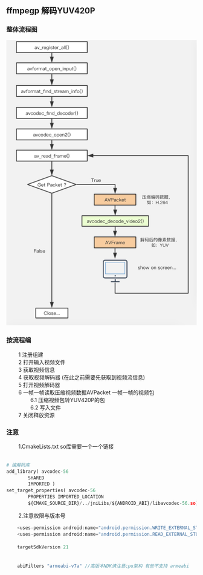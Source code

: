 ## ffmpegp 解码YUV420P

### 整体流程图

![解码流程图](https://github.com/TF27674569/FFmpegpDecode/blob/master/image/ffmpegp_decode.jpg)

### 按流程编
&nbsp;　　1 注册组建 <br/>
&nbsp;　　2 打开输入视频文件 <br/>
&nbsp;　　3 获取视频信息 <br/>
&nbsp;　　4 获取视频解码器  (在此之前需要先获取到视频流信息) <br/>
&nbsp;　　5 打开视频解码器 <br/>
&nbsp;　　6 一帧一帧读取压缩视频数据AVPacket 一帧一帧的视频包 <br/>
&nbsp;　　&nbsp;　　6.1 压缩视频包转YUV420P的包 <br/>
&nbsp;　　&nbsp;　　6.2 写入文件 <br/>
&nbsp;　　7 关闭释放资源 <br/>


### 注意
&nbsp;　　1.CmakeLists.txt so库需要一个一个链接 <br/>
```python

# 编解码库
add_library( avcodec-56
        SHARED
        IMPORTED )
set_target_properties( avcodec-56
        PROPERTIES IMPORTED_LOCATION
        ${CMAKE_SOURCE_DIR}/../jniLibs/${ANDROID_ABI}/libavcodec-56.so)

```
&nbsp;　　2.注意权限与版本号 <br/>
```c
    <uses-permission android:name="android.permission.WRITE_EXTERNAL_STORAGE"/>
    <uses-permission android:name="android.permission.READ_EXTERNAL_STORAGE"/>

    targetSdkVersion 21


    abiFilters "armeabi-v7a" //高版本NDK请注意cpu架构 有些不支持 armeabi

```
